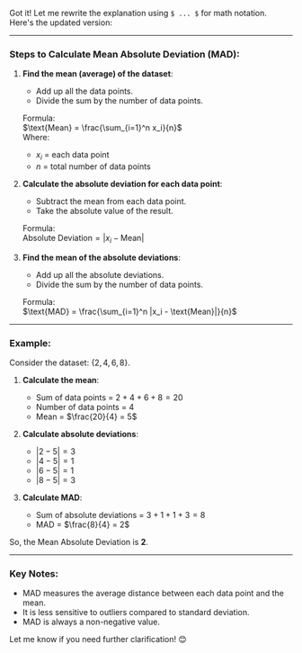 Got it! Let me rewrite the explanation using `$ ... $` for math notation. Here's the updated version:

---

### Steps to Calculate Mean Absolute Deviation (MAD):

1. **Find the mean (average) of the dataset**:
   - Add up all the data points.
   - Divide the sum by the number of data points.

   Formula:  
   $\text{Mean} = \frac{\sum_{i=1}^n x_i}{n}$  
   Where:
   - $x_i$ = each data point
   - $n$ = total number of data points

2. **Calculate the absolute deviation for each data point**:
   - Subtract the mean from each data point.
   - Take the absolute value of the result.

   Formula:  
   $\text{Absolute Deviation} = |x_i - \text{Mean}|$

3. **Find the mean of the absolute deviations**:
   - Add up all the absolute deviations.
   - Divide the sum by the number of data points.

   Formula:  
   $\text{MAD} = \frac{\sum_{i=1}^n |x_i - \text{Mean}|}{n}$

---

### Example:

Consider the dataset: $\{2, 4, 6, 8\}$.

1. **Calculate the mean**:
   - Sum of data points = $2 + 4 + 6 + 8 = 20$
   - Number of data points = $4$
   - Mean = $\frac{20}{4} = 5$

2. **Calculate absolute deviations**:
   - $|2 - 5| = 3$
   - $|4 - 5| = 1$
   - $|6 - 5| = 1$
   - $|8 - 5| = 3$

3. **Calculate MAD**:
   - Sum of absolute deviations = $3 + 1 + 1 + 3 = 8$
   - MAD = $\frac{8}{4} = 2$

So, the Mean Absolute Deviation is **2**.

---

### Key Notes:
- MAD measures the average distance between each data point and the mean.
- It is less sensitive to outliers compared to standard deviation.
- MAD is always a non-negative value.

Let me know if you need further clarification! 😊